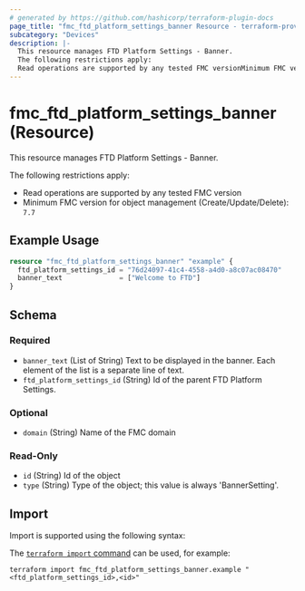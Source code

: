 ```yaml
---
# generated by https://github.com/hashicorp/terraform-plugin-docs
page_title: "fmc_ftd_platform_settings_banner Resource - terraform-provider-fmc"
subcategory: "Devices"
description: |-
  This resource manages FTD Platform Settings - Banner.
  The following restrictions apply:
  Read operations are supported by any tested FMC versionMinimum FMC version for object management (Create/Update/Delete): 7.7
---
```


# fmc_ftd_platform_settings_banner (Resource)

This resource manages FTD Platform Settings - Banner.

The following restrictions apply:
  - Read operations are supported by any tested FMC version
  - Minimum FMC version for object management (Create/Update/Delete): `7.7`

## Example Usage

```terraform
resource "fmc_ftd_platform_settings_banner" "example" {
  ftd_platform_settings_id = "76d24097-41c4-4558-a4d0-a8c07ac08470"
  banner_text              = ["Welcome to FTD"]
}
```

<!-- schema generated by tfplugindocs -->
## Schema

### Required

- `banner_text` (List of String) Text to be displayed in the banner. Each element of the list is a separate line of text.
- `ftd_platform_settings_id` (String) Id of the parent FTD Platform Settings.

### Optional

- `domain` (String) Name of the FMC domain

### Read-Only

- `id` (String) Id of the object
- `type` (String) Type of the object; this value is always 'BannerSetting'.

## Import

Import is supported using the following syntax:

The [`terraform import` command](https://developer.hashicorp.com/terraform/cli/commands/import) can be used, for example:

```shell
terraform import fmc_ftd_platform_settings_banner.example "<ftd_platform_settings_id>,<id>"
```
